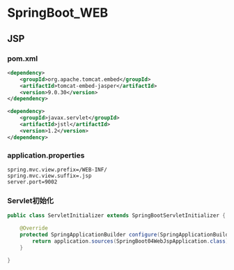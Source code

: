 # SpringBoot_WEB

## JSP

### pom.xml

```xml
<dependency>
	<groupId>org.apache.tomcat.embed</groupId>
	<artifactId>tomcat-embed-jasper</artifactId>
	<version>9.0.30</version>
</dependency>

<dependency>
	<groupId>javax.servlet</groupId>
	<artifactId>jstl</artifactId>
	<version>1.2</version>
</dependency>
```

### application.properties

```properties
spring.mvc.view.prefix=/WEB-INF/
spring.mvc.view.suffix=.jsp
server.port=9002
```

### Servlet初始化

```java
public class ServletInitializer extends SpringBootServletInitializer {

    @Override
    protected SpringApplicationBuilder configure(SpringApplicationBuilder application) {
        return application.sources(SpringBoot04WebJspApplication.class);
    }

}

```
